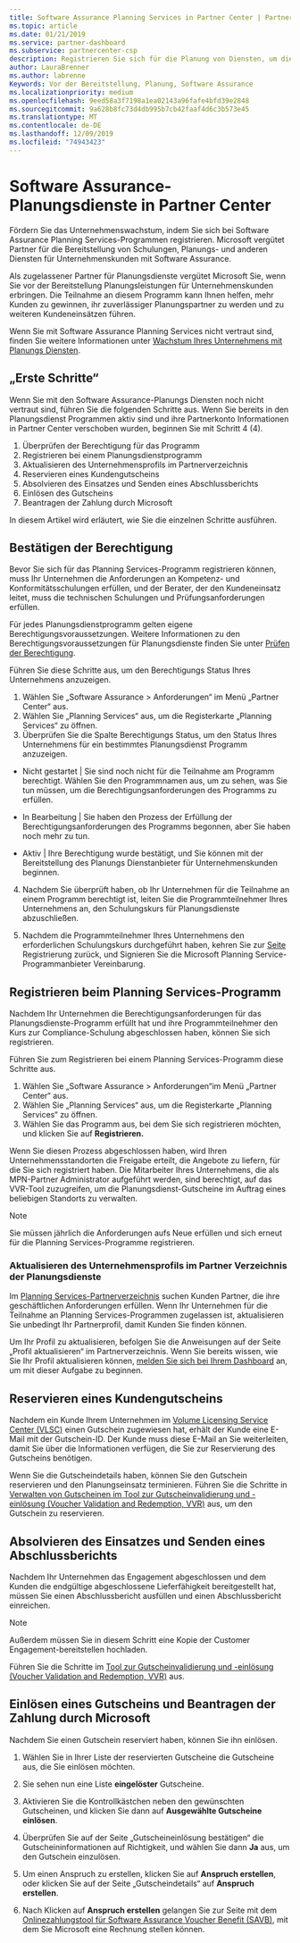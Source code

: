 ```yaml
---
title: Software Assurance Planning Services in Partner Center | Partner Center
ms.topic: article
ms.date: 01/21/2019
ms.service: partner-dashboard
ms.subservice: partnercenter-csp
description: Registrieren Sie sich für die Planung von Diensten, um die Kompensierung von Microsoft für die Bereitstellung von Schulungen und anderen Diensten für Unternehmenskunden mit Software Assurance zu qualifizieren.
author: LauraBrenner
ms.author: labrenne
Keywords: Vor der Bereitstellung, Planung, Software Assurance
ms.localizationpriority: medium
ms.openlocfilehash: 9eed58a3f7198a1ea02143a96fafe4bfd39e2848
ms.sourcegitcommit: 9a628b8fc73d4db995b7cb42faaf4d6c3b573e45
ms.translationtype: MT
ms.contentlocale: de-DE
ms.lasthandoff: 12/09/2019
ms.locfileid: "74943423"
---
```

# <a name="software-assurance-planning-services-in-partner-center"></a>Software Assurance-Planungsdienste in Partner Center

Fördern Sie das Unternehmenswachstum, indem Sie sich bei Software Assurance Planning Services-Programmen registrieren. Microsoft vergütet Partner für die Bereitstellung von Schulungen, Planungs- und anderen Diensten für Unternehmenskunden mit Software Assurance.

Als zugelassener Partner für Planungsdienste vergütet Microsoft Sie, wenn Sie vor der Bereitstellung Planungsleistungen für Unternehmenskunden erbringen. Die Teilnahme an diesem Programm kann Ihnen helfen, mehr Kunden zu gewinnen, ihr zuverlässiger Planungspartner zu werden und zu weiteren Kundeneinsätzen führen.

Wenn Sie mit Software Assurance Planning Services nicht vertraut sind, finden Sie weitere Informationen unter [Wachstum Ihres Unternehmens mit Planungs Diensten](https://planningservices.partners.extranet.microsoft.com/en/Pages/default.aspx).


## <a name="get-started"></a>„Erste Schritte“

Wenn Sie mit den Software Assurance-Planungs Diensten noch nicht vertraut sind, führen Sie die folgenden Schritte aus. Wenn Sie bereits in den Planungsdienst Programmen aktiv sind und ihre Partnerkonto Informationen in Partner Center verschoben wurden, beginnen Sie mit Schritt 4 (4). 

1. Überprüfen der Berechtigung für das Programm 
2. Registrieren bei einem Planungsdienstprogramm
3. Aktualisieren des Unternehmensprofils im Partnerverzeichnis
4. Reservieren eines Kundengutscheins 
5. Absolvieren des Einsatzes und Senden eines Abschlussberichts
6. Einlösen des Gutscheins 
7. Beantragen der Zahlung durch Microsoft

In diesem Artikel wird erläutert, wie Sie die einzelnen Schritte ausführen.

## <a name="confirm-eligibility"></a>Bestätigen der Berechtigung

Bevor Sie sich für das Planning Services-Programm registrieren können, muss Ihr Unternehmen die Anforderungen an Kompetenz- und Konformitätsschulungen erfüllen, und der Berater, der den Kundeneinsatz leitet, muss die technischen Schulungen und Prüfungsanforderungen erfüllen. 

Für jedes Planungsdienstprogramm gelten eigene Berechtigungsvoraussetzungen. Weitere Informationen zu den Berechtigungsvoraussetzungen für Planungsdienste finden Sie unter [Prüfen der Berechtigung](https://planningservices.partners.extranet.microsoft.com/en/Pages/partnereligibilityrequirements.aspx).

Führen Sie diese Schritte aus, um den Berechtigungs Status Ihres Unternehmens anzuzeigen.

1. Wählen Sie „Software Assurance > Anforderungen“ im Menü „Partner Center“ aus. 
2. Wählen Sie „Planning Services“ aus, um die Registerkarte „Planning Services“ zu öffnen.
3. Überprüfen Sie die Spalte Berechtigungs Status, um den Status Ihres Unternehmens für ein bestimmtes Planungsdienst Programm anzuzeigen. 

- Nicht gestartet | Sie sind noch nicht für die Teilnahme am Programm berechtigt. Wählen Sie den Programmnamen aus, um zu sehen, was Sie tun müssen, um die Berechtigungsanforderungen des Programms zu erfüllen.

- In Bearbeitung | Sie haben den Prozess der Erfüllung der Berechtigungsanforderungen des Programms begonnen, aber Sie haben noch mehr zu tun.

- Aktiv | Ihre Berechtigung wurde bestätigt, und Sie können mit der Bereitstellung des Planungs Dienstanbieter für Unternehmenskunden beginnen. 

4. Nachdem Sie überprüft haben, ob Ihr Unternehmen für die Teilnahme an einem Programm berechtigt ist, leiten Sie die Programmteilnehmer Ihres Unternehmens an, den Schulungskurs für Planungsdienste abzuschließen. 

5. Nachdem die Programmteilnehmer Ihres Unternehmens den erforderlichen Schulungskurs durchgeführt haben, kehren Sie zur [Seite](https://planningservices.partners.extranet.microsoft.com/en/Pages/GetRegistered.aspx) Registrierung zurück, und Signieren Sie die Microsoft Planning Service-Programmanbieter Vereinbarung. 

## <a name="enroll-in-the-planning-services-program"></a>Registrieren beim Planning Services-Programm

Nachdem Ihr Unternehmen die Berechtigungsanforderungen für das Planungsdienste-Programm erfüllt hat und ihre Programmteilnehmer den Kurs zur Compliance-Schulung abgeschlossen haben, können Sie sich registrieren. 

Führen Sie zum Registrieren bei einem Planning Services-Programm diese Schritte aus.

1. Wählen Sie „Software Assurance > Anforderungen“im Menü „Partner Center“ aus. 
2. Wählen Sie „Planning Services“ aus, um die Registerkarte „Planning Services“ zu öffnen.
3. Wählen Sie das Programm aus, bei dem Sie sich registrieren möchten, und klicken Sie auf **Registrieren.**

Wenn Sie diesen Prozess abgeschlossen haben, wird Ihren Unternehmensstandorten die Freigabe erteilt, die Angebote zu liefern, für die Sie sich registriert haben. Die Mitarbeiter Ihres Unternehmens, die als MPN-Partner Administrator aufgeführt werden, sind berechtigt, auf das VVR-Tool zuzugreifen, um die Planungsdienst-Gutscheine im Auftrag eines beliebigen Standorts zu verwalten.
>[!Note]
> Sie müssen jährlich die Anforderungen aufs Neue erfüllen und sich erneut für die Planning Services-Programme registrieren.

### <a name="update-your-companys-profile-in-the-planning-services-partner-directory"></a>Aktualisieren des Unternehmensprofils im Partner Verzeichnis der Planungsdienste 

Im [Planning Services-Partnerverzeichnis](https://directory.partners.extranet.microsoft.com/psbproviders/) suchen Kunden Partner, die ihre geschäftlichen Anforderungen erfüllen. Wenn Ihr Unternehmen für die Teilnahme an Planning Services-Programmen zugelassen ist, aktualisieren Sie unbedingt Ihr Partnerprofil, damit Kunden Sie finden können. 

Um Ihr Profil zu aktualisieren, befolgen Sie die Anweisungen auf der Seite „Profil aktualisieren“ im Partnerverzeichnis. Wenn Sie bereits wissen, wie Sie Ihr Profil aktualisieren können, [melden Sie sich bei Ihrem Dashboard](https://planningservices.partners.extranet.microsoft.com/en/Pages/dashboard.aspx) an, um mit dieser Aufgabe zu beginnen.  

## <a name="reserve-customer-voucher"></a>Reservieren eines Kundengutscheins

Nachdem ein Kunde Ihrem Unternehmen im [Volume Licensing Service Center (VLSC)](https://www.microsoft.com/Licensing/servicecenter/default.aspx) einen Gutschein zugewiesen hat, erhält der Kunde eine E-Mail mit der Gutschein-ID. Der Kunde muss diese E-Mail an Sie weiterleiten, damit Sie über die Informationen verfügen, die Sie zur Reservierung des Gutscheins benötigen. 

Wenn Sie die Gutscheindetails haben, können Sie den Gutschein reservieren und den Planungseinsatz terminieren. Führen Sie die Schritte in [Verwalten von Gutscheinen im Tool zur Gutscheinvalidierung und -einlösung (Voucher Validation and Redemption, VVR)](voucher-validation-tool.md) aus, um den Gutschein zu reservieren.  

## <a name="complete-the-engagement-and-submit-completion-report"></a>Absolvieren des Einsatzes und Senden eines Abschlussberichts

Nachdem Ihr Unternehmen das Engagement abgeschlossen und dem Kunden die endgültige abgeschlossene Lieferfähigkeit bereitgestellt hat, müssen Sie einen Abschlussbericht ausfüllen und einen Abschlussbericht einreichen.

>[!NOTE]
> Außerdem müssen Sie in diesem Schritt eine Kopie der Customer Engagement-bereitstellen hochladen. 


Führen Sie die Schritte im [Tool zur Gutscheinvalidierung und -einlösung (Voucher Validation and Redemption, VVR)](voucher-validation-tool.md) aus.

## <a name="redeem-a-voucher-and-request-payment-from-microsoft"></a>Einlösen eines Gutscheins und Beantragen der Zahlung durch Microsoft

Nachdem Sie einen Gutschein reserviert haben, können Sie ihn einlösen. 

1. Wählen Sie in Ihrer Liste der reservierten Gutscheine die Gutscheine aus, die Sie einlösen möchten. 
2. Sie sehen nun eine Liste **eingelöster** Gutscheine.
3. Aktivieren Sie die Kontrollkästchen neben den gewünschten Gutscheinen, und klicken Sie dann auf **Ausgewählte Gutscheine einlösen**.
4. Überprüfen Sie auf der Seite „Gutscheineinlösung bestätigen“ die Gutscheininformationen auf Richtigkeit, und wählen Sie dann **Ja** aus, um den Gutschein einzulösen.

5. Um einen Anspruch zu erstellen, klicken Sie auf **Anspruch erstellen**, oder klicken Sie auf der Seite „Gutscheindetails“ auf **Anspruch erstellen**.

6. Nach Klicken auf **Anspruch erstellen** gelangen Sie zur Seite mit dem [Onlinezahlungstool für Software Assurance Voucher Benefit (SAVB)](https://planningservices.partners.extranet.microsoft.com/en/Pages/getpaid.aspx), mit dem Sie Microsoft eine Rechnung stellen können.



